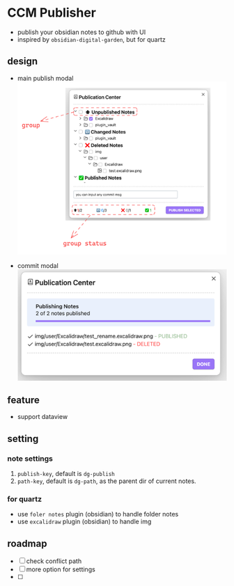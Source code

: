 # CCM Publisher

- publish your obsidian notes to github with UI
- inspired by `obsidian-digital-garden`, but for quartz

## design

- main publish modal
![publisher_view1.png](img%2Fpublisher_view1.png)

- commit modal
![commit_view.png](img%2Fcommit_view.png)

## feature
- support dataview

## setting

### note settings
1. `publish-key`, default is `dg-publish`
2. `path-key`, default is `dg-path`, as the parent dir of current notes.


### for quartz 
- use `foler notes` plugin (obsidian) to handle folder notes
- use `excalidraw` plugin (obsidian) to handle img

## roadmap

- [ ] check conflict path
- [ ] more option for settings
- [ ] 
